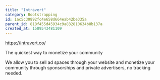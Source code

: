 ```yaml
---
title: "Intravert"
category: Bootstrapping
id: 1ac5c30892fc4e658d664eab42be335a
parent_id: 818f455d45934c9a832810634b8b137a
created_at: 1589543481109
---
```


https://intravert.co/

The quickest way to monetize your community

We allow you to sell ad spaces through your website and monetize your community through sponsorships and private advertisers, no tracking needed.
                
